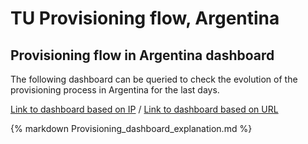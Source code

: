 # TU Provisioning flow, Argentina

## Provisioning flow in Argentina dashboard

The following dashboard can be queried to check the evolution of the provisioning process in Argentina for the last days.

[Link to dashboard based on IP](https://10.253.1.11/en-US/app/tugo/provision_argentina?earliest=0&latest=) / [Link to dashboard based on URL](https://mia-splunk.tefcomms.com/en-US/app/tugo/provision_argentina?earliest=0&latest=)

{% markdown Provisioning_dashboard_explanation.md %}
